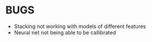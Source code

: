 

# BUGS
- Stacking not working with models of different features
- Neural net not being able to be callibrated
